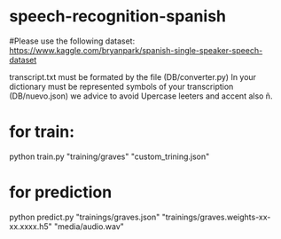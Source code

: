 # speech-recognition-spanish

#Please use the following dataset:
https://www.kaggle.com/bryanpark/spanish-single-speaker-speech-dataset

transcript.txt must be formated by the file (DB/converter.py)
In your dictionary must be represented symbols of your transcription (DB/nuevo.json) we advice to avoid Upercase leeters and accent also ñ.

# for train:
python train.py "training/graves" "custom_trining.json"

# for prediction
python predict.py "trainings/graves.json" "trainings/graves.weights-xx-xx.xxxx.h5" "media/audio.wav"
